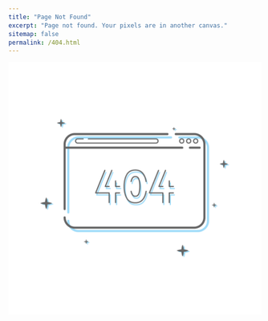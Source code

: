 ```yaml
---
title: "Page Not Found"
excerpt: "Page not found. Your pixels are in another canvas."
sitemap: false
permalink: /404.html
---
```


![](/assets/images/%E2%80%94Pngtree%E2%80%94404%20not%20found%20or%20page_5595003.png)
